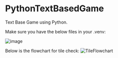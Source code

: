 # PythonTextBasedGame
Text Base Game using Python.


Make sure you have the below files in your .venv:

![image](https://github.com/Arkada707/PythonTextBasedGame/assets/73377469/b5880e59-e7ab-45a2-ba10-feef4c1b1dee)






Below is the flowchart for tile check:
![TileFlowchart](https://github.com/Arkada707/PythonTextBasedGame/assets/73377469/2561df96-52f9-4f72-a3d5-028c82570fd4)
